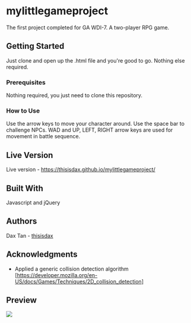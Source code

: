 # mylittlegameproject

The first project completed for GA WDI-7. A two-player RPG game.

## Getting Started

Just clone and open up the .html file and you're good to go. Nothing else required.

### Prerequisites

Nothing required, you just need to clone this repository.

### How to Use

Use the arrow keys to move your character around.
Use the space bar to challenge NPCs.
WAD and UP, LEFT, RIGHT arrow keys are used for movement in battle sequence.

## Live Version

Live version - https://thisisdax.github.io/mylittlegameproject/

## Built With

Javascript and jQuery

## Authors

Dax Tan - [thisisdax](https://github.com/thisisdax)

## Acknowledgments

* Applied a generic collision detection algorithm [https://developer.mozilla.org/en-US/docs/Games/Techniques/2D_collision_detection]

## Preview

<img src="http://i.giphy.com/3o6Yg3Bo3l6pPNfntC.gif"/>
